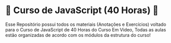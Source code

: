 # 🎉 Curso de JavaScript (40 Horas) 🎉

Esse Repositório possui todos os materiais (Anotações e Exercícios) voltado para o Curso de JavaScript de 40 Horas do Curso Em Video, Todas as aulas estão organizadas de acordo com os módulos da estrutura do curso!
